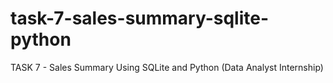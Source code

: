 # task-7-sales-summary-sqlite-python
TASK 7 - Sales Summary Using SQLite and Python (Data Analyst Internship)
